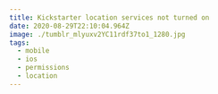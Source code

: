 ```yaml
---
title: Kickstarter location services not turned on
date: 2020-08-29T22:10:04.964Z
image: ./tumblr_mlyuxv2YC11rdf37to1_1280.jpg
tags:
  - mobile
  - ios
  - permissions
  - location
---
```

